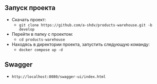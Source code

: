 ## Запуск проекта
+ Скачать проект:
  + `git clone https://github.com/a-shdv/products-warehouse.git -b develop`
+ Перейти в папку с проектом:
  + `cd products-warehouse`
+ Находясь в директории проекта, запустить следующую команду:  
  + `docker compose up -d`

## Swagger
+ `http://localhost:8080/swagger-ui/index.html`
